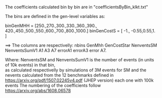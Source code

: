 The coefficients calculated bin by bin are in "coefficientsByBin_klkt.txt"

The bins are defined in the gen-level variables as:

binGenMHH = [250.,270.,300.,330.,360.,390., 420.,450.,500.,550.,600.,700.,800.,1000.] 
binGenCostS  = [ -1., -0.55,0.55,1.  ] 

   ==> The columns are respectivelly: nbins GenMhh GenCostStar NenventsSM NenventsSumV1 A1 A3 A7 errorA1 errorA3 error A7. 

   Where: NenventsSM and NenventsSumV1 is the number of events (in units of 10k events) in that bin,  
   as calculated respectivelly by simulations of  3M events for SM and the nevents calculated from the 12 benchmarks defined in https://arxiv.org/pdf/1507.02245v4.pdf (JHEP version) each one with 100k events
   The numbering of the coefficients follow https://arxiv.org/abs/1608.06578




